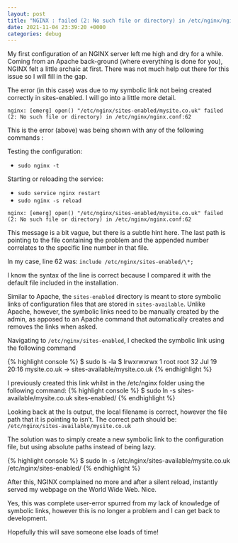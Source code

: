 ```yaml
---
layout: post
title: "NGINX : failed (2: No such file or directory) in /etc/nginx/nginx.conf"
date: 2021-11-04 23:39:20 +0000
categories: debug
---
```


My first configuration of an NGINX server left me high and dry for a while. Coming from an Apache back-ground (where everything is done for you), NGINX felt a little archaic at first.
There was not much help out there for this issue so I will fill in the gap.

The error (in this case) was due to my symbolic link not being created correctly in sites-enabled.
I will go into a little more detail.

`nginx: [emerg] open() "/etc/nginx/sites-enabled/mysite.co.uk" failed (2: No such file or directory) in /etc/nginx/nginx.conf:62`

This is the error (above) was being shown with any of the following commands :

Testing the configuration:

- `sudo nginx -t`

Starting or reloading the service:

- `sudo service nginx restart`
- `sudo nginx -s reload`

`nginx: [emerg] open() "/etc/nginx/sites-enabled/mysite.co.uk" failed (2: No such file or directory) in /etc/nginx/nginx.conf:62`

This message is a bit vague, but there is a subtle hint here. The last path is pointing to the file containing the problem and the appended number correlates to the specific line number in that file.

In my case, line 62 was:
`include /etc/nginx/sites-enabled/\*;`

I know the syntax of the line is correct because I compared it with the default file included in the installation.

Similar to Apache, the `sites-enabled` directory is meant to store symbolic links of configuration files that are stored in `sites-available`.
Unlike Apache, however, the symbolic links need to be manually created by the admin, as apposed to an Apache command that automatically creates and removes the links when asked.

Navigating to `/etc/nginx/sites-enabled`, I checked the symbolic link using the following command

{% highlight console %}
$ sudo ls -la
$ lrwxrwxrwx 1 root root 32 Jul 19 20:16 mysite.co.uk -> sites-available/mysite.co.uk
{% endhighlight %}

I previously created this link whilst in the /etc/nginx folder using the following command:
{% highlight console %}
$ sudo ln -s sites-available/mysite.co.uk sites-enabled/
{% endhighlight %}

Looking back at the ls output, the local filename is correct, however the file path that it is pointing to isn’t.
The correct path should be: `/etc/nginx/sites-available/mysite.co.uk`

The solution was to simply create a new symbolic link to the configuration file, but using absolute paths instead of being lazy.

{% highlight console %}
$ sudo ln -s /etc/nginx/sites-available/mysite.co.uk /etc/nginx/sites-enabled/
{% endhighlight %}

After this, NGINX complained no more and after a silent reload, instantly served my webpage on the World Wide Web. Nice.

Yes, this was complete user-error spurred from my lack of knowledge of symbolic links, however this is no longer a problem and I can get back to development.

Hopefully this will save someone else loads of time!
